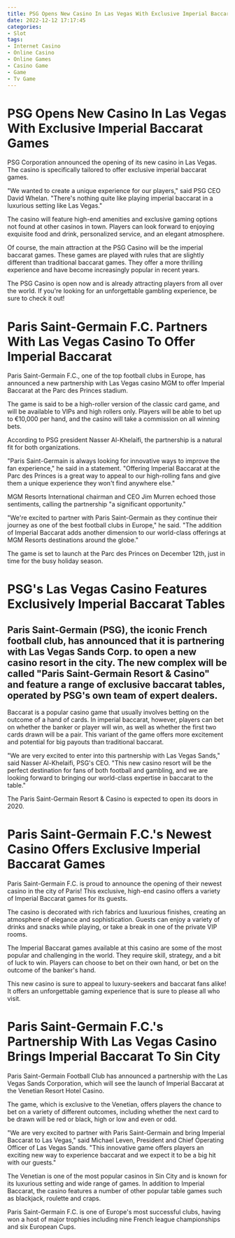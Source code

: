 ```yaml
---
title: PSG Opens New Casino In Las Vegas With Exclusive Imperial Baccarat Games
date: 2022-12-12 17:17:45
categories:
- Slot
tags:
- Internet Casino
- Online Casino
- Online Games
- Casino Game
- Game
- Tv Game
---
```



#  PSG Opens New Casino In Las Vegas With Exclusive Imperial Baccarat Games

PSG Corporation announced the opening of its new casino in Las Vegas. The casino is specifically tailored to offer exclusive imperial baccarat games.

"We wanted to create a unique experience for our players," said PSG CEO David Whelan. "There's nothing quite like playing imperial baccarat in a luxurious setting like Las Vegas."

The casino will feature high-end amenities and exclusive gaming options not found at other casinos in town. Players can look forward to enjoying exquisite food and drink, personalized service, and an elegant atmosphere.

Of course, the main attraction at the PSG Casino will be the imperial baccarat games. These games are played with rules that are slightly different than traditional baccarat games. They offer a more thrilling experience and have become increasingly popular in recent years.

The PSG Casino is open now and is already attracting players from all over the world. If you're looking for an unforgettable gambling experience, be sure to check it out!

#  Paris Saint-Germain F.C. Partners With Las Vegas Casino To Offer Imperial Baccarat

Paris Saint-Germain F.C., one of the top football clubs in Europe, has announced a new partnership with Las Vegas casino MGM to offer Imperial Baccarat at the Parc des Princes stadium.

The game is said to be a high-roller version of the classic card game, and will be available to VIPs and high rollers only. Players will be able to bet up to €10,000 per hand, and the casino will take a commission on all winning bets.

According to PSG president Nasser Al-Khelaifi, the partnership is a natural fit for both organizations.

"Paris Saint-Germain is always looking for innovative ways to improve the fan experience," he said in a statement. "Offering Imperial Baccarat at the Parc des Princes is a great way to appeal to our high-rolling fans and give them a unique experience they won't find anywhere else."

MGM Resorts International chairman and CEO Jim Murren echoed those sentiments, calling the partnership "a significant opportunity."

"We're excited to partner with Paris Saint-Germain as they continue their journey as one of the best football clubs in Europe," he said. "The addition of Imperial Baccarat adds another dimension to our world-class offerings at MGM Resorts destinations around the globe."

The game is set to launch at the Parc des Princes on December 12th, just in time for the busy holiday season.

#  PSG's Las Vegas Casino Features Exclusively Imperial Baccarat Tables

## Paris Saint-Germain (PSG), the iconic French football club, has announced that it is partnering with Las Vegas Sands Corp. to open a new casino resort in the city. The new complex will be called "Paris Saint-Germain Resort & Casino" and feature a range of exclusive baccarat tables, operated by PSG's own team of expert dealers.

Baccarat is a popular casino game that usually involves betting on the outcome of a hand of cards. In imperial baccarat, however, players can bet on whether the banker or player will win, as well as whether the first two cards drawn will be a pair. This variant of the game offers more excitement and potential for big payouts than traditional baccarat.

"We are very excited to enter into this partnership with Las Vegas Sands," said Nasser Al-Khelaifi, PSG's CEO. "This new casino resort will be the perfect destination for fans of both football and gambling, and we are looking forward to bringing our world-class expertise in baccarat to the table."

The Paris Saint-Germain Resort & Casino is expected to open its doors in 2020.

#  Paris Saint-Germain F.C.'s Newest Casino Offers Exclusive Imperial Baccarat Games

 Paris Saint-Germain F.C. is proud to announce the opening of their newest casino in the city of Paris! This exclusive, high-end casino offers a variety of Imperial Baccarat games for its guests.

The casino is decorated with rich fabrics and luxurious finishes, creating an atmosphere of elegance and sophistication. Guests can enjoy a variety of drinks and snacks while playing, or take a break in one of the private VIP rooms.

The Imperial Baccarat games available at this casino are some of the most popular and challenging in the world. They require skill, strategy, and a bit of luck to win. Players can choose to bet on their own hand, or bet on the outcome of the banker's hand.

This new casino is sure to appeal to luxury-seekers and baccarat fans alike! It offers an unforgettable gaming experience that is sure to please all who visit.

#  Paris Saint-Germain F.C.'s Partnership With Las Vegas Casino Brings Imperial Baccarat To Sin City

Paris Saint-Germain Football Club has announced a partnership with the Las Vegas Sands Corporation, which will see the launch of Imperial Baccarat at the Venetian Resort Hotel Casino.

The game, which is exclusive to the Venetian, offers players the chance to bet on a variety of different outcomes, including whether the next card to be drawn will be red or black, high or low and even or odd.

"We are very excited to partner with Paris Saint-Germain and bring Imperial Baccarat to Las Vegas," said Michael Leven, President and Chief Operating Officer of Las Vegas Sands. "This innovative game offers players an exciting new way to experience baccarat and we expect it to be a big hit with our guests."

The Venetian is one of the most popular casinos in Sin City and is known for its luxurious setting and wide range of games. In addition to Imperial Baccarat, the casino features a number of other popular table games such as blackjack, roulette and craps.

Paris Saint-Germain F.C. is one of Europe's most successful clubs, having won a host of major trophies including nine French league championships and six European Cups.